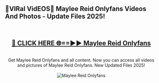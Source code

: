 <h2>🔴VIRal VidEOS🔴 Maylee Reid Onlyfans Videos And Photos - Update Files 2025!</h2>
<br>
<div align="center">
<h2><a href="https://virallinks.top/odZfE0" rel="nofollow">🔴 CLICK HERE 🌐==►► Maylee Reid Onlyfans</a></h2>
<br>
Get Maylee Reid Onlyfans and all content. Now you can access all videos and pictures of Maylee Reid Onlyfans. New Updated Files 2025!
<br>
<br>
<a href="https://virallinks.top/odZfE0" rel="nofollow" data-target="animated-image.originalLink"><img src="https://i.imgur.com/dJHk4Zq.gif)" alt="Maylee Reid Onlyfans" style="max-width: 100%; display: inline-block;" data-target="animated-image.originalImage"></a>
</div>
<br>
